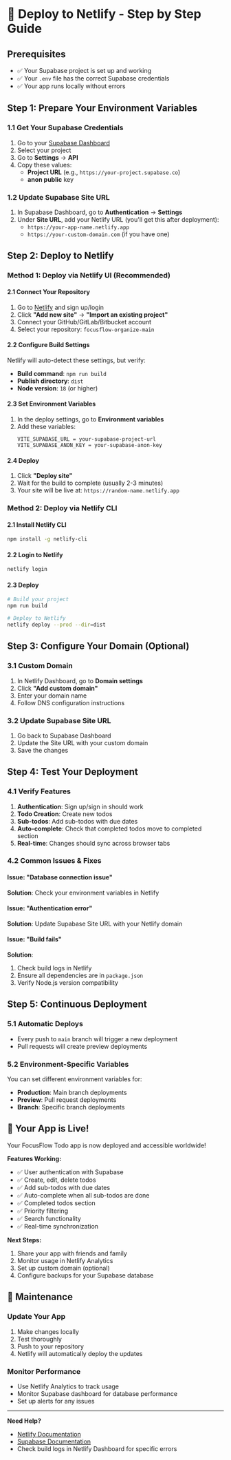 # 🚀 Deploy to Netlify - Step by Step Guide

## Prerequisites
- ✅ Your Supabase project is set up and working
- ✅ Your `.env` file has the correct Supabase credentials
- ✅ Your app runs locally without errors

## Step 1: Prepare Your Environment Variables

### 1.1 Get Your Supabase Credentials
1. Go to your [Supabase Dashboard](https://supabase.com/dashboard)
2. Select your project
3. Go to **Settings** → **API**
4. Copy these values:
   - **Project URL** (e.g., `https://your-project.supabase.co`)
   - **anon public** key

### 1.2 Update Supabase Site URL
1. In Supabase Dashboard, go to **Authentication** → **Settings**
2. Under **Site URL**, add your Netlify URL (you'll get this after deployment):
   - `https://your-app-name.netlify.app`
   - `https://your-custom-domain.com` (if you have one)

## Step 2: Deploy to Netlify

### Method 1: Deploy via Netlify UI (Recommended)

#### 2.1 Connect Your Repository
1. Go to [Netlify](https://netlify.com) and sign up/login
2. Click **"Add new site"** → **"Import an existing project"**
3. Connect your GitHub/GitLab/Bitbucket account
4. Select your repository: `focusflow-organize-main`

#### 2.2 Configure Build Settings
Netlify will auto-detect these settings, but verify:
- **Build command**: `npm run build`
- **Publish directory**: `dist`
- **Node version**: `18` (or higher)

#### 2.3 Set Environment Variables
1. In the deploy settings, go to **Environment variables**
2. Add these variables:
   ```
   VITE_SUPABASE_URL = your-supabase-project-url
   VITE_SUPABASE_ANON_KEY = your-supabase-anon-key
   ```

#### 2.4 Deploy
1. Click **"Deploy site"**
2. Wait for the build to complete (usually 2-3 minutes)
3. Your site will be live at: `https://random-name.netlify.app`

### Method 2: Deploy via Netlify CLI

#### 2.1 Install Netlify CLI
```bash
npm install -g netlify-cli
```

#### 2.2 Login to Netlify
```bash
netlify login
```

#### 2.3 Deploy
```bash
# Build your project
npm run build

# Deploy to Netlify
netlify deploy --prod --dir=dist
```

## Step 3: Configure Your Domain (Optional)

### 3.1 Custom Domain
1. In Netlify Dashboard, go to **Domain settings**
2. Click **"Add custom domain"**
3. Enter your domain name
4. Follow DNS configuration instructions

### 3.2 Update Supabase Site URL
1. Go back to Supabase Dashboard
2. Update the Site URL with your custom domain
3. Save the changes

## Step 4: Test Your Deployment

### 4.1 Verify Features
1. **Authentication**: Sign up/sign in should work
2. **Todo Creation**: Create new todos
3. **Sub-todos**: Add sub-todos with due dates
4. **Auto-complete**: Check that completed todos move to completed section
5. **Real-time**: Changes should sync across browser tabs

### 4.2 Common Issues & Fixes

#### Issue: "Database connection issue"
**Solution**: Check your environment variables in Netlify

#### Issue: "Authentication error"
**Solution**: Update Supabase Site URL with your Netlify domain

#### Issue: "Build fails"
**Solution**: 
1. Check build logs in Netlify
2. Ensure all dependencies are in `package.json`
3. Verify Node.js version compatibility

## Step 5: Continuous Deployment

### 5.1 Automatic Deploys
- Every push to `main` branch will trigger a new deployment
- Pull requests will create preview deployments

### 5.2 Environment-Specific Variables
You can set different environment variables for:
- **Production**: Main branch deployments
- **Preview**: Pull request deployments
- **Branch**: Specific branch deployments

## 🎉 Your App is Live!

Your FocusFlow Todo app is now deployed and accessible worldwide!

**Features Working:**
- ✅ User authentication with Supabase
- ✅ Create, edit, delete todos
- ✅ Add sub-todos with due dates
- ✅ Auto-complete when all sub-todos are done
- ✅ Completed todos section
- ✅ Priority filtering
- ✅ Search functionality
- ✅ Real-time synchronization

**Next Steps:**
1. Share your app with friends and family
2. Monitor usage in Netlify Analytics
3. Set up custom domain (optional)
4. Configure backups for your Supabase database

## 🔧 Maintenance

### Update Your App
1. Make changes locally
2. Test thoroughly
3. Push to your repository
4. Netlify will automatically deploy the updates

### Monitor Performance
- Use Netlify Analytics to track usage
- Monitor Supabase dashboard for database performance
- Set up alerts for any issues

---

**Need Help?**
- [Netlify Documentation](https://docs.netlify.com)
- [Supabase Documentation](https://supabase.com/docs)
- Check build logs in Netlify Dashboard for specific errors













